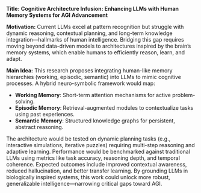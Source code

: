 **Title:** **Cognitive Architecture Infusion: Enhancing LLMs with Human Memory Systems for AGI Advancement**  

**Motivation:** Current LLMs excel at pattern recognition but struggle with dynamic reasoning, contextual planning, and long-term knowledge integration—hallmarks of human intelligence. Bridging this gap requires moving beyond data-driven models to architectures inspired by the brain’s memory systems, which enable humans to efficiently reason, learn, and adapt.  

**Main Idea:** This research proposes integrating human-like memory hierarchies (working, episodic, semantic) into LLMs to mimic cognitive processes. A hybrid neuro-symbolic framework would map:  
- **Working Memory**: Short-term attention mechanisms for active problem-solving.  
- **Episodic Memory**: Retrieval-augmented modules to contextualize tasks using past experiences.  
- **Semantic Memory**: Structured knowledge graphs for persistent, abstract reasoning.  

The architecture would be tested on dynamic planning tasks (e.g., interactive simulations, iterative puzzles) requiring multi-step reasoning and adaptive learning. Performance would be benchmarked against traditional LLMs using metrics like task accuracy, reasoning depth, and temporal coherence. Expected outcomes include improved contextual awareness, reduced hallucination, and better transfer learning. By grounding LLMs in biologically inspired systems, this work could unlock more robust, generalizable intelligence—narrowing critical gaps toward AGI.